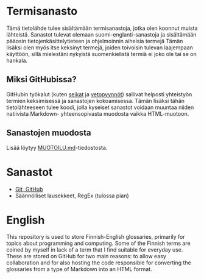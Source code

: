 # Termisanasto
Tämä tietolähde tulee sisältämään termisanastoja, 
jotka olen koonnut muista lähteistä. Sanastot tulevat
olemaan suomi-englanti-sanastoja ja sisältämään pääosin
tietojenkäsittelytieteen ja ohjelmoinnin aiheisia termejä 
Tämän lisäksi olen myös itse keksinyt termejä, joiden toivoisin
tulevan laajempaan käyttöön, sillä mielestäni nykyistä
suomenkielistä termiä ei joko ole tai se on hankala.

## Miksi GitHubissa?
GitHubin työkalut (kuten 
[seikat](https://github.com/hisahi/termisanasto/issues) 
ja [vetopyynnöt](https://github.com/hisahi/termisanasto/pulls)) 
sallivat helposti yhteistyön termien
keksimisessä ja sanastojen kokoamisessa. Tämän lisäksi
tähän tietolähteeseen tulee koodi, jolla kyseiset
sanastot voidaan muuntaa niiden natiivista Markdown-
yhteensopivasta muodosta vaikka HTML-muotoon.

## Sanastojen muodosta
Lisää löytyy [MUOTOILU.md](
    https://github.com/hisahi/termisanasto/blob/master/MUOTOILU.md)-tiedostosta.

# Sanastot
* [Git, GitHub](
    https://github.com/hisahi/termisanasto/blob/master/sanastot/git_github.md)
* Säännölliset lausekkeet, RegEx (tulossa pian)

# English
This repository is used to store Finnish-English glossaries,
primarily for topics about programming and computing. Some of
the Finnish terms are coined by myself in lack of a term that
I find suitable for everyday use. These are stored on GitHub
for two main reasons: to allow easy collaboration and for
also hosting the code responsible for converting the 
glossaries from a type of Markdown into an HTML format.




